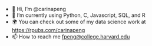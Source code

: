 - 👋 Hi, I’m @carinapeng
- 🌱 I’m currently using Python, C, Javascript, SQL, and R
- 🌍 You can check out some of my data science work at https://rpubs.com/carinapeng
- 📫 How to reach me fpeng@college.harvard.edu

<!---
carinapeng/carinapeng is a ✨ special ✨ repository because its `README.md` (this file) appears on your GitHub profile.
You can click the Preview link to take a look at your changes.
--->
